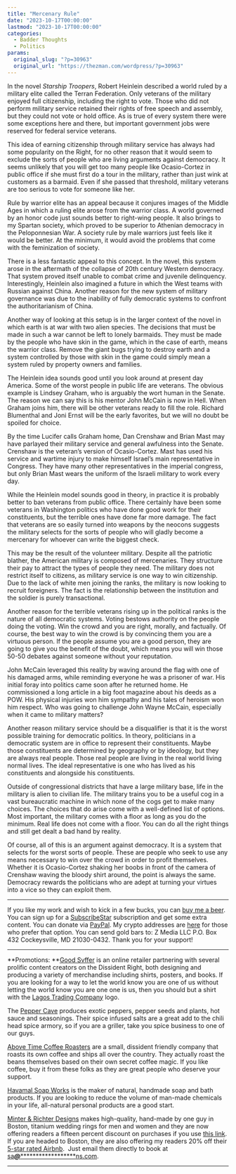 ```yaml
---
title: "Mercenary Rule"
date: "2023-10-17T00:00:00"
lastmod: "2023-10-17T00:00:00"
categories:
  - Badder Thoughts
  - Politics
params:
  original_slug: "?p=30963"
  original_url: "https://thezman.com/wordpress/?p=30963"
---
```


In the novel *Starship Troopers*, Robert Heinlein described a world
ruled by a military elite called the Terran Federation. Only veterans of
the military enjoyed full citizenship, including the right to vote.
Those who did not perform military service retained their rights of free
speech and assembly, but they could not vote or hold office. As is true
of every system there were some exceptions here and there, but important
government jobs were reserved for federal service veterans.

This idea of earning citizenship through military service has always had
some popularity on the Right, for no other reason that it would seem to
exclude the sorts of people who are living arguments against democracy.
It seems unlikely that you will get too many people like Ocasio-Cortez
in public office if she must first do a tour in the military, rather
than just wink at customers as a barmaid. Even if she passed that
threshold, military veterans are too serious to vote for someone like
her.

Rule by warrior elite has an appeal because it conjures images of the
Middle Ages in which a ruling elite arose from the warrior class. A
world governed by an honor code just sounds better to right-wing people.
It also brings to my Spartan society, which proved to be superior to
Athenian democracy in the Peloponnesian War. A society rule by male
warriors just feels like it would be better. At the minimum, it would
avoid the problems that come with the feminization of society.

There is a less fantastic appeal to this concept. In the novel, this
system arose in the aftermath of the collapse of 20th century Western
democracy. That system proved itself unable to combat crime and juvenile
delinquency. Interestingly, Heinlein also imagined a future in which the
West teams with Russian against China. Another reason for the new system
of military governance was due to the inability of fully democratic
systems to confront the authoritarianism of China.

Another way of looking at this setup is in the larger context of the
novel in which earth is at war with two alien species. The decisions
that must be made in such a war cannot be left to lonely barmaids. They
must be made by the people who have skin in the game, which in the case
of earth, means the warrior class. Remove the giant bugs trying to
destroy earth and a system controlled by those with skin in the game
could simply mean a system ruled by property owners and families.

The Heinlein idea sounds good until you look around at present day
America. Some of the worst people in public life are veterans. The
obvious example is Lindsey Graham, who is arguably the wort human in the
Senate. The reason we can say this is his mentor John McCain is now in
Hell. When Graham joins him, there will be other veterans ready to fill
the role. Richard Blumenthal and Joni Ernst will be the early favorites,
but we will no doubt be spoiled for choice.

By the time Lucifer calls Graham home, Dan Crenshaw and Brian Mast may
have parlayed their military service and general awfulness into the
Senate. Crenshaw is the veteran’s version of Ocasio-Cortez. Mast has
used his service and wartime injury to make himself Israel’s main
representative in Congress. They have many other representatives in the
imperial congress, but only Brian Mast wears the uniform of the Israeli
military to work every day.

While the Heinlein model sounds good in theory, in practice it is
probably better to ban veterans from public office. There certainly have
been some veterans in Washington politics who have done good work for
their constituents, but the terrible ones have done far more damage. The
fact that veterans are so easily turned into weapons by the neocons
suggests the military selects for the sorts of people who will gladly
become a mercenary for whoever can write the biggest check.

This may be the result of the volunteer military. Despite all the
patriotic blather, the American military is composed of mercenaries.
They structure their pay to attract the types of people they need. The
military does not restrict itself to citizens, as military service is
one way to win citizenship. Due to the lack of white men joining the
ranks, the military is now looking to recruit foreigners. The fact is
the relationship between the institution and the soldier is purely
transactional.

Another reason for the terrible veterans rising up in the political
ranks is the nature of all democratic systems. Voting bestows authority
on the people doing the voting. Win the crowd and you are right,
morally, and factually. Of course, the best way to win the crowd is by
convincing them you are a virtuous person. If the people assume you are
a good person, they are going to give you the benefit of the doubt,
which means you will win those 50-50 debates against someone without
your reputation.

John McCain leveraged this reality by waving around the flag with one of
his damaged arms, while reminding everyone he was a prisoner of war. His
initial foray into politics came soon after he returned home. He
commissioned a long article in a big foot magazine about his deeds as a
POW. His physical injuries won him sympathy and his tales of heroism won
him respect. Who was going to challenge John Wayne McCain, especially
when it came to military matters?

Another reason military service should be a disqualifier is that it is
the worst possible training for democratic politics. In theory,
politicians in a democratic system are in office to represent their
constituents. Maybe those constituents are determined by geography or by
ideology, but they are always real people. Those real people are living
in the real world living normal lives. The ideal representative is one
who has lived as his constituents and alongside his constituents.

Outside of congressional districts that have a large military base, life
in the military is alien to civilian life. The military trains you to be
a useful cog in a vast bureaucratic machine in which none of the cogs
get to make many choices. The choices that do arise come with a
well-defined list of options. Most important, the military comes with a
floor as long as you do the minimum. Real life does not come with a
floor. You can do all the right things and still get dealt a bad hand by
reality.

Of course, all of this is an argument against democracy. It is a system
that selects for the worst sorts of people. These are people who seek to
use any means necessary to win over the crowd in order to profit
themselves. Whether it is Ocasio-Cortez shaking her boobs in front of
the camera of Crenshaw waving the bloody shirt around, the point is
always the same. Democracy rewards the politicians who are adept at
turning your virtues into a vice so they can exploit them.

------------------------------------------------------------------------

If you like my work and wish to kick in a few bucks, you can
<a href="https://www.buymeacoffee.com/mujolulu" rel="noopener"
target="_blank">buy me a beer</a>. You can sign up for a
<a href="https://www.subscribestar.com/the-z-blog" rel="noopener"
target="_blank">SubscribeStar</a> subscription and get some extra
content. You can donate via <a
href="https://www.paypal.com/donate/?cmd=_s-xclick&amp;hosted_button_id=UDAS2Q8JYA6CN&amp;source=url"
rel="noopener" target="_blank">PayPal</a>. My crypto addresses are
<a href="https://thezman.com/wordpress/?page_id=22713" rel="noopener"
target="_blank">here</a> for those who prefer that option. You can send
gold bars to: Z Media LLC P.O. Box 432 Cockeysville, MD 21030-0432.
Thank you for your support!

------------------------------------------------------------------------

**Promotions: **<a href="https://goodsvffer.com/" rel="noopener" target="_blank">Good
Svffer</a> is an online retailer partnering with several prolific
content creators on the Dissident Right, both designing and producing a
variety of merchandise including shirts, posters, and books. If you are
looking for a way to let the world know you are one of us without
letting the world know you are one one is us, then you should but a
shirt with the
<a href="https://goodsvffer.com/products/lagos-trading-company"
rel="noopener" target="_blank">Lagos Trading Company</a> logo.

The <a href="https://peppercave.com/shop/ols/products" rel="noopener"
target="_blank">Pepper Cave</a> produces exotic peppers, pepper seeds
and plants, hot sauce and seasonings. Their spice infused salts are a
great add to the chili head spice armory, so if you are a griller, take
you spice business to one of our guys.

<a href="https://abovetimecoffee.com/" rel="noopener"
target="_blank">Above Time Coffee Roasters</a> are a small, dissident
friendly company that roasts its own coffee and ships all over the
country. They actually roast the beans themselves based on their own
secret coffee magic. If you like coffee, buy it from these folks as they
are great people who deserve your support.

<a href="https://havamalsoapworks.com/" rel="noopener"
target="_blank">Havamal Soap Works</a> is the maker of natural, handmade
soap and bath products. If you are looking to reduce the volume of
man-made chemicals in your life, all-natural personal products are a
good start.

<a href="https://www.minterandrichterdesigns.com/"
rel="noreferrer nofollow noopener" target="_blank">Minter &amp; Richter
Designs</a> makes high-quality, hand-made by one guy in Boston, titanium
wedding rings for men and women and they are now offering readers a
fifteen percent discount on purchases if you use
<a href="https://www.minterandrichterdesigns.com/discount/ZMAN"
rel="noreferrer nofollow noopener" target="_blank">this link</a>.
<span class="highlight"><span class="colour"><span class="font"><span class="size">If
you are headed to Boston, they are also offering my readers 20% off
their <a
href="https://www.airbnb.com/users/7988017/listings?user_id=7988017&amp;s=3"
rel="noopener noreferrer" target="_blank">5-star rated Airbnb</a>.  Just
email them directly to book at
<a href="mailto:sa***@*********************ns.com"
data-original-string="hwrDQkgSzQqeiXsXYMF/bw==cb7hTTWpLVzDkc3LHB7N4fIhfRBmLc5Cv2fP4dm8qpwxEKuKpM8p/dieizIuPPvcexD"><span
class="apbct-email-encoder"
data-original-string="hgw1pKuhWuFymT2vP6TcZA==cb7Top0WbBaQSuL8gxSD2bq04KTizMUBTU8Jo5Jmvl6fhjmvSVWOpSkdtBqwqhmVLQR"
title="This contact has been encoded by Anti-Spam by CleanTalk. Click to decode. To finish the decoding make sure that JavaScript is enabled in your browser.">sa<span
class="apbct-blur">***</span>@<span
class="apbct-blur">*********************</span>ns.com</span></a>.</span></span></span></span>

------------------------------------------------------------------------
